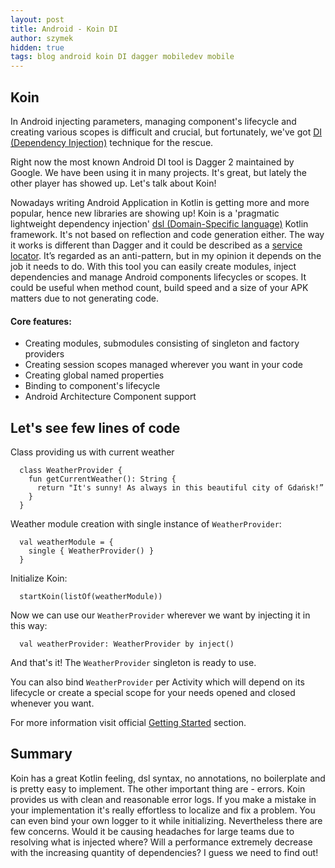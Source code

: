 ```yaml
---
layout: post
title: Android - Koin DI
author: szymek
hidden: true
tags: blog android koin DI dagger mobiledev mobile
---
```


## Koin
In Android injecting parameters, managing component's lifecycle and creating various scopes is difficult and crucial, but fortunately, we've got [DI (Dependency Injection)](https://en.wikipedia.org/wiki/Dependency_injection) technique for the rescue.

Right now the most known Android DI tool is Dagger 2 maintained by Google. We have been using it in many projects. It's great, but lately the other player has showed up. Let's talk about Koin!

Nowadays writing Android Application in Kotlin is getting more and more popular, hence new libraries are showing up! Koin is a 'pragmatic lightweight dependency injection' [dsl (Domain-Specific language)](https://en.wikipedia.org/wiki/Domain-specific_language) Kotlin framework. It's not based on reflection and code generation either. The way it works is different than Dagger and it could be described as a [service locator](https://en.wikipedia.org/wiki/Service_locator_pattern). It’s regarded as an anti-pattern, but in my opinion it depends on the job it needs to do. With this tool you can easily create modules, inject dependencies and manage Android components lifecycles or scopes. It could be useful when method count, build speed and a size of your APK matters due to not generating code. 

#### Core features:
* Creating modules, submodules consisting of singleton and factory providers
* Creating session scopes managed wherever you want in your code
* Creating global named properties
* Binding to component's lifecycle
* Android Architecture Component support


## Let's see few lines of code
Class providing us with current weather
```
  class WeatherProvider {
    fun getCurrentWeather(): String {
      return "It's sunny! As always in this beautiful city of Gdańsk!”
    }
  }
```
Weather module creation with single instance of `WeatherProvider`:
```
  val weatherModule = {
    single { WeatherProvider() }
  }
 ```
Initialize Koin:
```
  startKoin(listOf(weatherModule))
```
Now we can use our `WeatherProvider` wherever we want by injecting it in this way:
```
  val weatherProvider: WeatherProvider by inject()
```
And that's it! The `WeatherProvider` singleton is ready to use.

You can also bind `WeatherProvider` per Activity which will depend on its lifecycle or create a special scope for your needs opened and closed whenever you want.

For more information visit official [Getting Started](https://insert-koin.io/docs/1.0/getting-started/introduction/) section.

## Summary
Koin has a great Kotlin feeling, dsl syntax, no annotations, no boilerplate and is pretty easy to implement. The other important thing are - errors. Koin provides us with clean and reasonable error logs. If you make a mistake in your implementation it's really effortless to localize and fix a problem. You can even bind your own logger to it while initializing.
Nevertheless there are few concerns. Would it be causing headaches for large teams due to resolving what is injected where? Will a performance extremely decrease with the increasing quantity of dependencies? I guess we need to find out!

